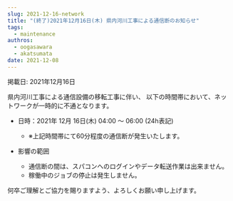 ```yaml
---
slug: 2021-12-16-network
title: "(終了)2021年12月16日(木) 県内河川工事による通信断のお知らせ"
tags:
  - maintenance
authros:
  - oogasawara
  - akatsumata
date: 2021-12-08
---
```


掲載日: 2021年12月16日

県内河川工事による通信設備の移転工事に伴い、
以下の時間帯において、ネットワークが一時的に不通となります。


- 日時：2021年 12月 16日(木)  04:00 ～ 06:00 (24h表記)
    - ※上記時間帯にて60分程度の通信断が発生いたします。


- 影響の範囲
    - 通信断の間は、スパコンへのログインやデータ転送作業は出来ません。
    - 稼働中のジョブの停止は発生しません。


何卒ご理解とご協力を賜りますよう、よろしくお願い申し上げます。
